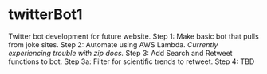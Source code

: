 # twitterBot1
Twitter bot development for future website. 
Step 1: Make basic bot that pulls from joke sites. 
Step 2: Automate using AWS Lambda. *Currently experiencing trouble with zip docs.*
Step 3: Add Search and Retweet functions to bot. 
Step 3a: Filter for scientific trends to retweet.
Step 4: TBD
